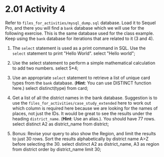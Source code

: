 # 2.01 Activity 4

Refer to `files_for_activities/mysql_dump.sql` database. Load it to Sequel Pro, and there you will find a `bank` database which we will use for the following exercise. This is the same database used for the class example. Keep using the `bank` database for iterations that are related to it (3 and 4).

1. The `select` statement is used as a print command in SQL. Use the `select` statement to print "Hello World".
select "Hello world";

3. Use the select statement to perform a simple mathematical calculation to add two numbers. 
select 5*4;

4. Use an appropriate `select` statement to retrieve a list of unique card types from the `bank` database. (**Hint**: You can use DISTINCT function here.)
select distinct(type) from card;

5. Get a list of all the district names in the bank database. Suggestion is to use the `files_for_activities/case_study_extended` here to work out which column is required here because we are looking for the names of places, not just the IDs. It would be great to see the results under the heading `district_name`. (**Hint**: Use an alias.). You should have 77 rows.
select distinct A2 as district_name from district;

6. Bonus: Revise your query to also show the Region, and limit the results to just 30 rows. Sort the results alphabetically by district name A>Z before selecting the 30.
select distinct A2 as district_name, A3 as region from district order by district_name limit 30;
